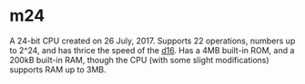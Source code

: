 # m24
A 24-bit CPU created on 26 July, 2017. Supports 22 operations, numbers up to 2^24, and has thrice the speed of the [d16](/d16).
Has a 4MB built-in ROM, and a 200kB built-in RAM, though the CPU (with some slight modifications) supports RAM up to 3MB.
